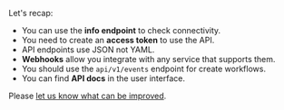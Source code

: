 Let's recap:

* You can use the **info endpoint** to check connectivity.
* You need to create an **access token** to use the API.
* API endpoints use JSON not YAML.
* **Webhooks** allow you integrate with any service that supports them.
* You should use the `api/v1/events` endpoint for create workflows.
* You can find **API docs** in the user interface.

Please [let us know what can be improved](https://github.com/pipekit/argo-workflows-intro-course).

